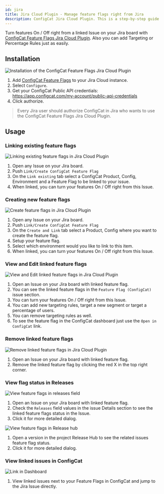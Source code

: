 ```yaml
---
id: jira
title: Jira Cloud Plugin - Manage feature flags right from Jira
description: ConfigCat Jira Cloud Plugin. This is a step-by-step guide on how to connect and manage feature flags from Jira Cloud boards.
---
```


Turn features On / Off right from a linked Issue on your Jira board with <a href="https://marketplace.atlassian.com/1222421" target="_blank">ConfigCat Feature Flags Jira Cloud Plugin</a>. Also you can add Targeting or Percentage Rules just as easily.

## Installation

<img src="/docs/assets/jira/auth.gif" className="zoomable" alt="Installation of the ConfigCat Feature Flags Jira Cloud Plugin" />

1. Add <a href="https://marketplace.atlassian.com/1222421" target="_blank">ConfigCat Feature Flags</a> to your Jira Cloud instance.
2. Select `Configure`.
3. Get your ConfigCat Public API credentials: https://app.configcat.com/my-account/public-api-credentials
4. Click authorize.

> Every Jira user should authorize ConfigCat in Jira who wants to use the ConfigCat Feature Flags Jira Cloud Plugin.

## Usage

### Linking existing feature flags

<img src="/docs/assets/jira/link-existing.gif" className="zoomable" alt="Linking existing feature flags in Jira Cloud Plugin" />

1. Open any Issue on your Jira board.
2. Push `Link/Create ConfigCat Feature Flag`
3. On the `Link existing` tab select a ConfigCat Product, Config, Environment and a Feature Flag to be linked to your issue.
4. When linked, you can turn your features On / Off right from this Issue.

### Creating new feature flags

<img src="/docs/assets/jira/create-link.gif" className="zoomable" alt="Create feature flags in Jira Cloud Plugin" />

1. Open any Issue on your Jira board.
2. Push `Link/Create ConfigCat Feature Flag`
3. On the `Create and Link` tab select a Product, Config where you want to create the feature flag.
4. Setup your feature flag.
5. Select which environment would you like to link to this item.
6. When linked, you can turn your features On / Off right from this Issue.

### View and Edit linked feature flags

<img src="/docs/assets/jira/edit-ff.gif" className="zoomable" alt="View and Edit linked feature flags in Jira Cloud Plugin" />

1. Open an Issue on your Jira board with linked feature flag.
2. You can see the linked feature flags in the `Feature Flag (ConfigCat)` issue section.
3. You can turn your features On / Off right from this Issue.
4. You can add new targeting rules, target a new segment or target a percentage of users.
5. You can remove targeting rules as well.
6. To see the feature flag in the ConfigCat dashboard just use the `Open in ConfigCat` link.

### Remove linked feature flags

<img src="/docs/assets/jira/remove-ff.gif" className="zoomable" alt="Remove linked feature flags in Jira Cloud Plugin" />

1. Open an Issue on your Jira board with linked feature flag.
2. Remove the linked feature flag by clicking the red X in the top right corner.

### View flag status in Releases

<img src="/docs/assets/jira/release-field.gif" className="zoomable" alt="View feature flags in releases field" />

1. Open an Issue on your Jira board with linked feature flag.
2. Check the `Releases` field values in the issue Details section to see the linked feature flags status in the Issue.
3. Click it for more detailed dialog.

<img src="/docs/assets/jira/release-hub.gif" className="zoomable" alt="View feature flags in Release hub" />

1. Open a version in the project Release Hub to see the related issues feature flag status.
2. Click it for more detailed dialog.

### View linked issues in ConfigCat

<img src="/docs/assets/jira/open-from-dashboard.gif" className="zoomable" alt="Link in Dashboard" />

1. View linked issues next to your Feature Flags in ConfigCat and jump to the Jira Issue directly.
